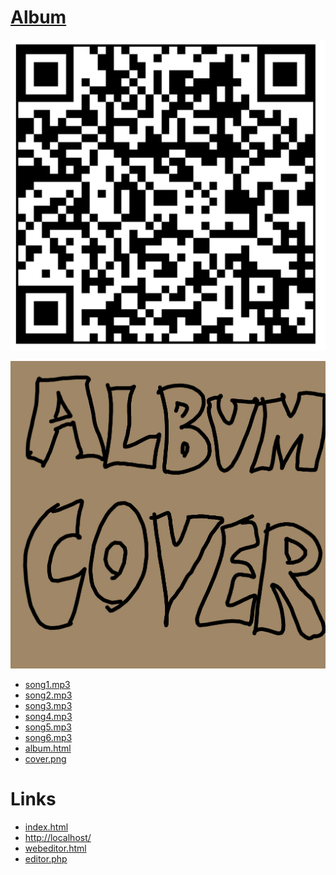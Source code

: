 # [Album](https://github.com/lafelabs/album)

![](qrcode.png)

![](cover.png)

 - [song1.mp3](song1.mp3)
 - [song2.mp3](song2.mp3)
 - [song3.mp3](song3.mp3)
 - [song4.mp3](song4.mp3)
 - [song5.mp3](song5.mp3)
 - [song6.mp3](song6.mp3)
 - [album.html](album.html)
 - [cover.png](cover.png)

# Links

 - [index.html](index.html)
 - [http://localhost/](http://localhost/)
 - [webeditor.html](webeditor.html)
 - [editor.php](editor.php)
 
